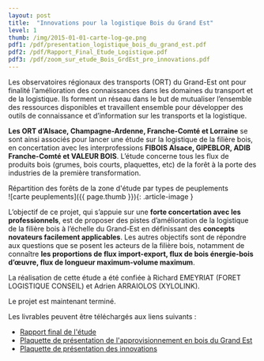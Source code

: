 ```yaml
---
layout: post
title:  "Innovations pour la logistique Bois du Grand Est"
level: 1
thumb: /img/2015-01-01-carte-log-ge.png
pdf1: /pdf/presentation_logistique_bois_du_grand_est.pdf
pdf2: /pdf/Rapport_Final_Etude_Logistique.pdf
pdf3: /pdf/zoom_sur_etude_Bois_GrdEst_pro_innovations.pdf
---
```


Les observatoires régionaux des transports (ORT) du Grand-Est ont pour finalité l’amélioration des 
connaissances dans les domaines du transport et de la logistique. Ils forment un réseau dans le but 
de mutualiser l’ensemble des ressources disponibles et travaillent ensemble pour développer des 
outils de connaissance et d’information sur les transports et la logistique.

**Les ORT d’Alsace, Champagne-Ardenne, Franche-Comté et Lorraine** se sont ainsi associés pour 
lancer une étude sur la logistique de la filière bois, en concertation avec les interprofessions **FIBOIS 
Alsace, GIPEBLOR, ADIB Franche-Comté et VALEUR BOIS**. L’étude concerne tous les flux de produits 
bois (grumes, bois courts, plaquettes, etc) de la forêt à la porte des industries de la première 
transformation.

<div class="article-legend">
    Répartition des forêts de la zone d'étude par types de peuplements
</div>
![carte peuplements]({{ page.thumb }}){: .article-image }

L’objectif de ce projet, qui s’appuie sur une **forte concertation avec les professionnels**, est de 
proposer des pistes d’amélioration de la logistique de la filière bois à l’échelle du Grand-Est en 
définissant des **concepts novateurs facilement applicables**. Les autres objectifs sont de répondre aux 
questions que se posent les acteurs de la filière bois, notamment de connaître **les proportions de 
flux import-export, flux de bois énergie-bois d’œuvre, flux de longueur maximum-volume 
maximum**.

La réalisation de cette étude a été confiée à Richard EMEYRIAT (FORET LOGISTIQUE CONSEIL) et 
Adrien ARRAIOLOS (XYLOLINK). 

Le projet est maintenant terminé.



Les livrables peuvent être téléchargés aux liens suivants :   

- [Rapport final de l'étude]({{page.pdf2}})
- [Plaquette de présentation de l'approvisionnement en bois du Grand Est]({{page.pdf1}})
- [Plaquette de présentation des innovations]({{page.pdf3}})
